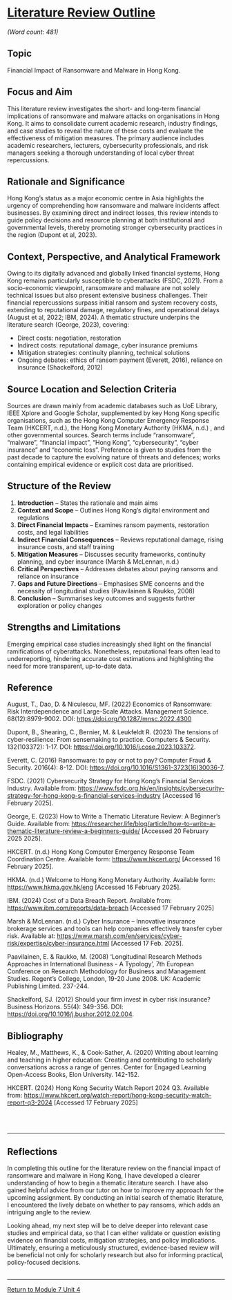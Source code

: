 # [Literature Review Outline](RMPP_Unit04_Activity.pdf)
_(Word count: 481)_

## Topic
Financial Impact of Ransomware and Malware in Hong Kong.


## Focus and Aim
This literature review investigates the short- and long-term financial implications of ransomware and malware attacks on organisations in Hong Kong. It aims to consolidate current academic research, industry findings, and case studies to reveal the nature of these costs and evaluate the effectiveness of mitigation measures. The primary audience includes academic researchers, lecturers, cybersecurity professionals, and risk managers seeking a thorough understanding of local cyber threat repercussions.

## Rationale and Significance
Hong Kong’s status as a major economic centre in Asia highlights the urgency of comprehending how ransomware and malware incidents affect businesses. By examining direct and indirect losses, this review intends to guide policy decisions and resource planning at both institutional and governmental levels, thereby promoting stronger cybersecurity practices in the region (Dupont et al, 2023).

## Context, Perspective, and Analytical Framework
Owing to its digitally advanced and globally linked financial systems, Hong Kong remains particularly susceptible to cyberattacks (FSDC, 2021). From a socio-economic viewpoint, ransomware and malware are not solely technical issues but also present extensive business challenges. Their financial repercussions surpass initial ransom and system recovery costs, extending to reputational damage, regulatory fines, and operational delays (August et al, 2022; IBM, 2024).
A thematic structure underpins the literature search (George, 2023), covering:<br>
 - Direct costs: negotiation, restoration
 - Indirect costs: reputational damage, cyber insurance premiums
 - Mitigation strategies: continuity planning, technical solutions
 - Ongoing debates: ethics of ransom payment (Everett, 2016), reliance on insurance (Shackelford, 2012)

## Source Location and Selection Criteria
Sources are drawn mainly from academic databases such as UoE Library, IEEE Xplore and Google Scholar, supplemented by key Hong Kong specific organisations, such as the Hong Kong Computer Emergency Response Team (HKCERT, n.d.), the Hong Kong Monetary Authority (HKMA, n.d.) , and other governmental sources. Search terms include “ransomware”, “malware”, “financial impact”, “Hong Kong”, “cybersecurity”, “cyber insurance” and “economic loss”.  Preference is given to studies from the past decade to capture the evolving nature of threats and defences; works containing empirical evidence or explicit cost data are prioritised.

## Structure of the Review
1.	**Introduction** – States the rationale and main aims<br>
2.	**Context and Scope** – Outlines Hong Kong’s digital environment and regulations<br>
3.	**Direct Financial Impacts** – Examines ransom payments, restoration costs, and legal liabilities<br>
4.	**Indirect Financial Consequences** – Reviews reputational damage, rising insurance costs, and staff training<br>
5.	**Mitigation Measures** – Discusses security frameworks, continuity planning, and cyber insurance (Marsh & McLennan, n.d.)<br>
6.	**Critical Perspectives** – Addresses debates about paying ransoms and reliance on insurance<br>
7.	**Gaps and Future Directions** – Emphasises SME concerns and the necessity of longitudinal studies (Paavilainen & Raukko, 2008)<br>
8.	**Conclusion** – Summarises key outcomes and suggests further exploration or policy changes<br>

## Strengths and Limitations
Emerging empirical case studies increasingly shed light on the financial ramifications of cyberattacks. Nonetheless, reputational fears often lead to underreporting, hindering accurate cost estimations and highlighting the need for more transparent, up-to-date data.

## Reference
August, T., Dao, D. & Niculescu, MF. (2022) Economics of Ransomware: Risk Interdependence and Large-Scale Attacks. Management Science. 68(12):8979-9002. DOI: https://doi.org/10.1287/mnsc.2022.4300 

Dupont, B., Shearing, C., Bernier, M. & Leukfeldt R. (2023) The tensions of cyber-resilience: From sensemaking to practice. Computers & Security. 132(103372): 1-17. DOI: https://doi.org/10.1016/j.cose.2023.103372.

Everett, C. (2016) Ransomware: to pay or not to pay? Computer Fraud & Security. 2016(4): 8-12. DOI: https://doi.org/10.1016/S1361-3723(16)30036-7.

FSDC. (2021) Cybersecurity Strategy for Hong Kong’s Financial Services Industry. Available from: https://www.fsdc.org.hk/en/insights/cybersecurity-strategy-for-hong-kong-s-financial-services-industry [Accessed 16 February 2025].

George, E. (2023) How to Write a Thematic Literature Review: A Beginner’s Guide. Available from: https://researcher.life/blog/article/how-to-write-a-thematic-literature-review-a-beginners-guide/ [Accessed 20 February 2025 2025].

HKCERT. (n.d.) Hong Kong Computer Emergency Response Team Coordination Centre. Available form: https://www.hkcert.org/ [Accessed 16 February 2025].

HKMA. (n.d.) Welcome to Hong Kong Monetary Authority. Available form: https://www.hkma.gov.hk/eng [Accessed 16 February 2025].

IBM. (2024) Cost of a Data Breach Report. Available from: https://www.ibm.com/reports/data-breach [Accessed 17 February 2025]   

Marsh & McLennan. (n.d.) Cyber Insurance – Innovative insurance brokerage services and tools can help companies effectively transfer cyber risk. Available at: https://www.marsh.com/en/services/cyber-risk/expertise/cyber-insurance.html [Accessed 17 Feb. 2025].

Paavilainen, E. & Raukko, M. (2008) ‘Longitudinal Research Methods Approaches in International Business - A Typology’, 7th European Conference on Research Methodology for Business and Management Studies. Regent’s College, London, 19-20 June 2008. UK: Academic Publishing Limited. 237-244.

Shackelford, SJ. (2012) Should your firm invest in cyber risk insurance? Business Horizons. 55(4): 349-356. DOI: https://doi.org/10.1016/j.bushor.2012.02.004.

## Bibliography
Healey, M., Matthews, K., & Cook-Sather, A. (2020) Writing about learning and teaching in higher education: Creating and contributing to scholarly conversations across a range of genres. Center for Engaged Learning Open-Access Books, Elon University. 142-152. 

HKCERT. (2024) Hong Kong Security Watch Report 2024 Q3. Available from: https://www.hkcert.org/watch-report/hong-kong-security-watch-report-q3-2024 [Accessed 17 February 2025]   

<br><br>

---


## Reflections
In completing this outline for the literature review on the financial impact of ransomware and malware in Hong Kong, I have developed a clearer understanding of how to begin a thematic literature search. I have also gained helpful advice from our tutor on how to improve my approach for the upcoming assignment. By conducting an initial search of thematic literature, I encountered the lively debate on whether to pay ransoms, which adds an intriguing angle to the review.

Looking ahead, my next step will be to delve deeper into relevant case studies and empirical data, so that I can either validate or question existing evidence on financial costs, mitigation strategies, and policy implications. Ultimately, ensuring a meticulously structured, evidence-based review will be beneficial not only for scholarly research but also for informing practical, policy-focused decisions.
<br><br>

---

[Return to Module 7 Unit 4](RMPP_Unit04.md)
